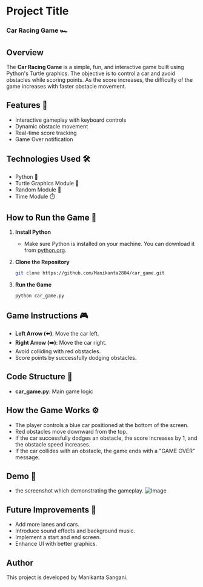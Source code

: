 # Project Title
### Car Racing Game 🏎️

## Overview
The **Car Racing Game** is a simple, fun, and interactive game built using Python's Turtle graphics. The objective is to control a car and avoid obstacles while scoring points. As the score increases, the difficulty of the game increases with faster obstacle movement.

## Features 🚗
- Interactive gameplay with keyboard controls
- Dynamic obstacle movement
- Real-time score tracking
- Game Over notification

## Technologies Used 🛠️
- Python 🐍
- Turtle Graphics Module 🎯
- Random Module 🎲
- Time Module ⏱️

## How to Run the Game 🚀

1. **Install Python**
   - Make sure Python is installed on your machine. You can download it from [python.org](https://www.python.org/downloads/).

2. **Clone the Repository**
   ```bash
   git clone https://github.com/Manikanta2804/car_game.git
   ```

3. **Run the Game**
   ```bash
   python car_game.py
   ```
## Game Instructions 🎮
- **Left Arrow (⬅️)**: Move the car left.
- **Right Arrow (➡️)**: Move the car right.
- Avoid colliding with red obstacles.
- Score points by successfully dodging obstacles.

## Code Structure 🧩
- **car_game.py**: Main game logic

## How the Game Works ⚙️
- The player controls a blue car positioned at the bottom of the screen.
- Red obstacles move downward from the top.
- If the car successfully dodges an obstacle, the score increases by 1, and the obstacle speed increases.
- If the car collides with an obstacle, the game ends with a "GAME OVER" message.

## Demo 🎥
- the screenshot which demonstrating the gameplay.
![Image](https://github.com/user-attachments/assets/1de5d2eb-850f-4980-b0ee-864dd0ecf1c8)

## Future Improvements 🔮
- Add more lanes and cars.
- Introduce sound effects and background music.
- Implement a start and end screen.
- Enhance UI with better graphics.

## Author
This project is developed by Manikanta Sangani.
